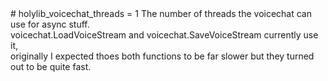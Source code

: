 <type name="holylib_voicechat_threads" category="" is="convar">
	<summary>
		# holylib_voicechat_threads = 1
		The number of threads the voicechat can use for async stuff.<br>
		voicechat.LoadVoiceStream and voicechat.SaveVoiceStream currently use it,<br>
		originally I expected thoes both functions to be far slower but they turned out to be quite fast.
		<added version="0.7"></added>
	</summary>
</type>